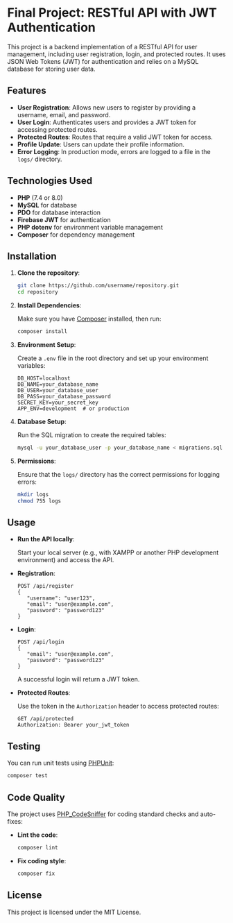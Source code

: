 # Final Project: RESTful API with JWT Authentication

This project is a backend implementation of a RESTful API for user management, including user registration, login, and protected routes. It uses JSON Web Tokens (JWT) for authentication and relies on a MySQL database for storing user data.

## Features

- **User Registration**: Allows new users to register by providing a username, email, and password.
- **User Login**: Authenticates users and provides a JWT token for accessing protected routes.
- **Protected Routes**: Routes that require a valid JWT token for access.
- **Profile Update**: Users can update their profile information.
- **Error Logging**: In production mode, errors are logged to a file in the `logs/` directory.

## Technologies Used

- **PHP** (7.4 or 8.0)
- **MySQL** for database
- **PDO** for database interaction
- **Firebase JWT** for authentication
- **PHP dotenv** for environment variable management
- **Composer** for dependency management

## Installation

1. **Clone the repository**:

   ```bash
   git clone https://github.com/username/repository.git
   cd repository
   ```

2. **Install Dependencies**:

   Make sure you have [Composer](https://getcomposer.org/) installed, then run:

   ```bash
   composer install
   ```

3. **Environment Setup**:

   Create a `.env` file in the root directory and set up your environment variables:

   ```env
   DB_HOST=localhost
   DB_NAME=your_database_name
   DB_USER=your_database_user
   DB_PASS=your_database_password
   SECRET_KEY=your_secret_key
   APP_ENV=development  # or production
   ```

4. **Database Setup**:

   Run the SQL migration to create the required tables:

   ```bash
   mysql -u your_database_user -p your_database_name < migrations.sql
   ```

5. **Permissions**:

   Ensure that the `logs/` directory has the correct permissions for logging errors:

   ```bash
   mkdir logs
   chmod 755 logs
   ```

## Usage

- **Run the API locally**:

   Start your local server (e.g., with XAMPP or another PHP development environment) and access the API.

- **Registration**:

   ```http
   POST /api/register
   {
      "username": "user123",
      "email": "user@example.com",
      "password": "password123"
   }
   ```

- **Login**:

   ```http
   POST /api/login
   {
      "email": "user@example.com",
      "password": "password123"
   }
   ```

   A successful login will return a JWT token.

- **Protected Routes**:

   Use the token in the `Authorization` header to access protected routes:

   ```http
   GET /api/protected
   Authorization: Bearer your_jwt_token
   ```

## Testing

You can run unit tests using [PHPUnit](https://phpunit.de/):

```bash
composer test
```

## Code Quality

The project uses [PHP_CodeSniffer](https://github.com/squizlabs/PHP_CodeSniffer) for coding standard checks and auto-fixes:

- **Lint the code**:

   ```bash
   composer lint
   ```

- **Fix coding style**:

   ```bash
   composer fix
   ```

## License

This project is licensed under the MIT License.




